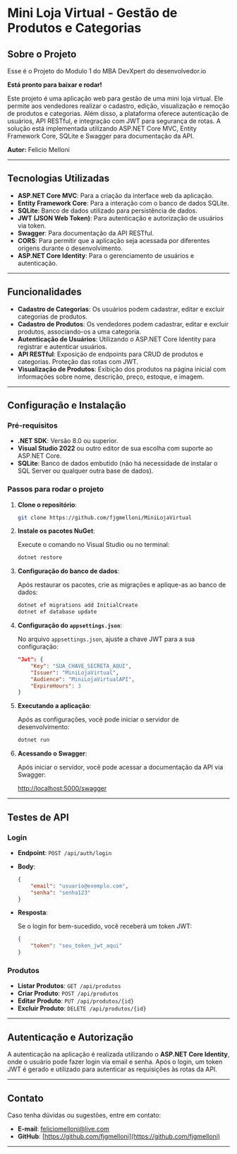 
# Mini Loja Virtual - Gestão de Produtos e Categorias

## Sobre o Projeto

Esse é o Projeto do Modulo 1 do MBA DevXpert do desenvolvedor.io

**Está pronto para baixar e rodar!**

Este projeto é uma aplicação web para gestão de uma mini loja virtual. Ele permite aos vendedores realizar o cadastro, edição, visualização e remoção de produtos e categorias. Além disso, a plataforma oferece autenticação de usuários, API RESTful, e integração com JWT para segurança de rotas. A solução está implementada utilizando ASP.NET Core MVC, Entity Framework Core, SQLite e Swagger para documentação da API.

**Autor:** Felicio Melloni

---

## Tecnologias Utilizadas

- **ASP.NET Core MVC**: Para a criação da interface web da aplicação.
- **Entity Framework Core**: Para a interação com o banco de dados SQLite.
- **SQLite**: Banco de dados utilizado para persistência de dados.
- **JWT (JSON Web Token)**: Para autenticação e autorização de usuários via token.
- **Swagger**: Para documentação da API RESTful.
- **CORS**: Para permitir que a aplicação seja acessada por diferentes origens durante o desenvolvimento.
- **ASP.NET Core Identity**: Para o gerenciamento de usuários e autenticação.
  
---

## Funcionalidades

- **Cadastro de Categorias**: Os usuários podem cadastrar, editar e excluir categorias de produtos.
- **Cadastro de Produtos**: Os vendedores podem cadastrar, editar e excluir produtos, associando-os a uma categoria.
- **Autenticação de Usuários**: Utilizando o ASP.NET Core Identity para registrar e autenticar usuários.
- **API RESTful**: Exposição de endpoints para CRUD de produtos e categorias. Proteção das rotas com JWT.
- **Visualização de Produtos**: Exibição dos produtos na página inicial com informações sobre nome, descrição, preço, estoque, e imagem.

---

## Configuração e Instalação

### Pré-requisitos

- **.NET SDK**: Versão 8.0 ou superior.
- **Visual Studio 2022** ou outro editor de sua escolha com suporte ao ASP.NET Core.
- **SQLite**: Banco de dados embutido (não há necessidade de instalar o SQL Server ou qualquer outra base de dados).

### Passos para rodar o projeto

1. **Clone o repositório**:
   
   ```bash
   git clone https://github.com/fjgmelloni/MiniLojaVirtual
   ```

2. **Instale os pacotes NuGet**:
   
   Execute o comando no Visual Studio ou no terminal:

   ```bash
   dotnet restore
   ```

3. **Configuração do banco de dados**:
   
   Após restaurar os pacotes, crie as migrações e aplique-as ao banco de dados:

   ```bash
   dotnet ef migrations add InitialCreate
   dotnet ef database update
   ```

4. **Configuração do `appsettings.json`**:

   No arquivo `appsettings.json`, ajuste a chave JWT para a sua configuração:

   ```json
   "Jwt": {
       "Key": "SUA_CHAVE_SECRETA_AQUI",
       "Issuer": "MiniLojaVirtual",
       "Audience": "MiniLojaVirtualAPI",
       "ExpireHours": 3
   }
   ```

5. **Executando a aplicação**:

   Após as configurações, você pode iniciar o servidor de desenvolvimento:

   ```bash
   dotnet run
   ```

6. **Acessando o Swagger**:

   Após iniciar o servidor, você pode acessar a documentação da API via Swagger:

   [http://localhost:5000/swagger](http://localhost:5000/swagger)

---

## Testes de API

### Login

- **Endpoint**: `POST /api/auth/login`
- **Body**:

   ```json
   {
       "email": "usuario@exemplo.com",
       "senha": "senha123"
   }
   ```

- **Resposta**:

   Se o login for bem-sucedido, você receberá um token JWT:

   ```json
   {
       "token": "seu_token_jwt_aqui"
   }
   ```

### Produtos

- **Listar Produtos**: `GET /api/produtos`
- **Criar Produto**: `POST /api/produtos`
- **Editar Produto**: `PUT /api/produtos/{id}`
- **Excluir Produto**: `DELETE /api/produtos/{id}`

---

## Autenticação e Autorização

A autenticação na aplicação é realizada utilizando o **ASP.NET Core Identity**, onde o usuário pode fazer login via email e senha. Após o login, um token JWT é gerado e utilizado para autenticar as requisições às rotas da API.

---

## Contato

Caso tenha dúvidas ou sugestões, entre em contato:

- **E-mail**: feliciomelloni@live.com
- **GitHub**: [https://github.com/fjgmelloni](https://github.com/fjgmelloni)

---
